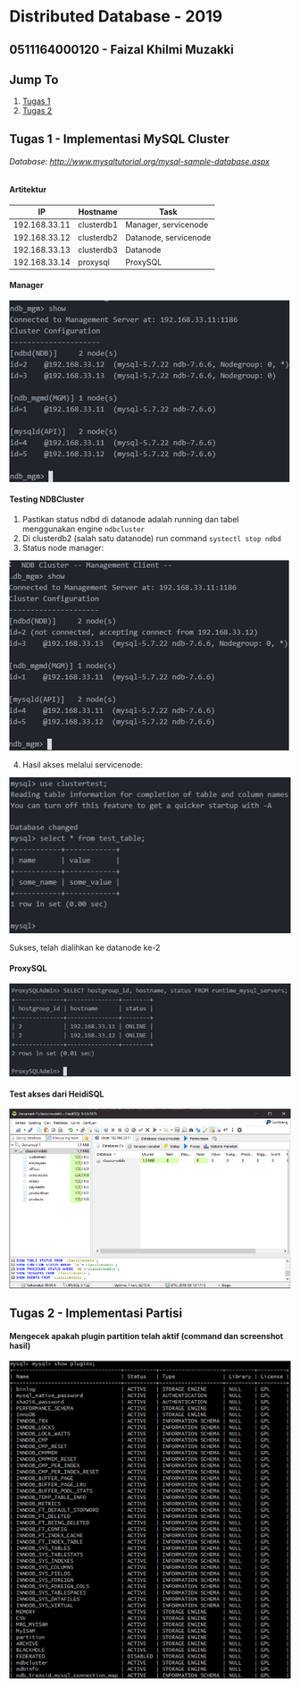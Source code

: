 # Distributed Database - 2019
## 0511164000120 - Faizal Khilmi Muzakki

## Jump To
1. [Tugas 1](#1-tugas-1-implementasi-mysql-cluster)
2. [Tugas 2](#2-tugas-2-implementasi-partisi)

## Tugas 1 - Implementasi MySQL Cluster

###### Database: http://www.mysqltutorial.org/mysql-sample-database.aspx

#### Artitektur
IP|Hostname|Task
--|--------|----
192.168.33.11|clusterdb1|Manager, servicenode
192.168.33.12|clusterdb2|Datanode, servicenode
192.168.33.13|clusterdb3|Datanode
192.168.33.14|proxysql|ProxySQL

#### Manager
![Manager](ss/manager.PNG)

#### Testing NDBCluster
1. Pastikan status ndbd di datanode adalah running dan tabel menggunakan engine `ndbcluster`
2. Di clusterdb2 (salah satu datanode) run command `systectl stop ndbd`
3. Status node manager:

![image](ss/manager2.png)

4. Hasil akses melalui servicenode:

![image](ss/servicenode-access.PNG)

Sukses, telah dialihkan ke datanode ke-2

#### ProxySQL
![ProxySQL](ss/proxysql.PNG)

#### Test akses dari HeidiSQL
![HeidiSQL](ss/heidisql.PNG)

## Tugas 2 - Implementasi Partisi

#### Mengecek apakah plugin partition telah aktif (command dan screenshot hasil)

![HeidiSQL](ss/plugins.PNG)
